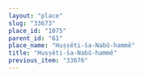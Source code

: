 ```yaml
---
layout: "place"
slug: "33673"
place_id: "1075"
parent_id: "61"
place_name: "Huṣṣēti-ša-Nabû-hammē"
title: "Huṣṣēti-ša-Nabû-hammē"
previous_item: "33676"
---
```

